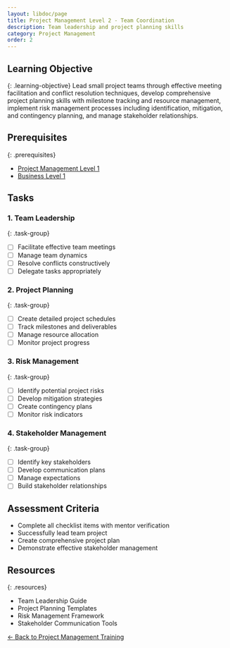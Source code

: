 ```yaml
---
layout: libdoc/page
title: Project Management Level 2 - Team Coordination
description: Team leadership and project planning skills
category: Project Management
order: 2
---
```


## Learning Objective
{: .learning-objective}
Lead small project teams through effective meeting facilitation and conflict resolution techniques, develop comprehensive project planning skills with milestone tracking and resource management, implement risk management processes including identification, mitigation, and contingency planning, and manage stakeholder relationships.

## Prerequisites
{: .prerequisites}
- [Project Management Level 1](../project-management/level-1)
- [Business Level 1](../business/level-1)

## Tasks

### 1. Team Leadership
{: .task-group}
- [ ] Facilitate effective team meetings
- [ ] Manage team dynamics
- [ ] Resolve conflicts constructively
- [ ] Delegate tasks appropriately

### 2. Project Planning
{: .task-group}
- [ ] Create detailed project schedules
- [ ] Track milestones and deliverables
- [ ] Manage resource allocation
- [ ] Monitor project progress

### 3. Risk Management
{: .task-group}
- [ ] Identify potential project risks
- [ ] Develop mitigation strategies
- [ ] Create contingency plans
- [ ] Monitor risk indicators

### 4. Stakeholder Management
{: .task-group}
- [ ] Identify key stakeholders
- [ ] Develop communication plans
- [ ] Manage expectations
- [ ] Build stakeholder relationships

## Assessment Criteria
- Complete all checklist items with mentor verification
- Successfully lead team project
- Create comprehensive project plan
- Demonstrate effective stakeholder management

## Resources
{: .resources}
- Team Leadership Guide
- Project Planning Templates
- Risk Management Framework
- Stakeholder Communication Tools

[← Back to Project Management Training](../)